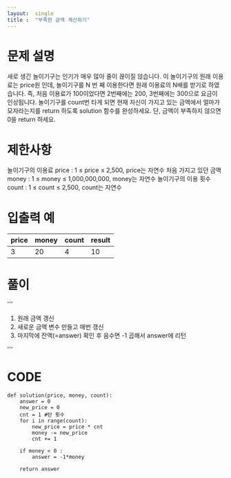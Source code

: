 ```yaml
---
layout:  single
title :  "부족한 금액 계산하기"
---
```




# 문제 설명
새로 생긴 놀이기구는 인기가 매우 많아 줄이 끊이질 않습니다. 이 놀이기구의 원래 이용료는 price원 인데, 놀이기구를 N 번 째 이용한다면 원래 이용료의 N배를 받기로 하였습니다. 즉, 처음 이용료가 100이었다면 2번째에는 200, 3번째에는 300으로 요금이 인상됩니다.
놀이기구를 count번 타게 되면 현재 자신이 가지고 있는 금액에서 얼마가 모자라는지를 return 하도록 solution 함수를 완성하세요.
단, 금액이 부족하지 않으면 0을 return 하세요.

# 제한사항
놀이기구의 이용료 price : 1 ≤ price ≤ 2,500, price는 자연수
처음 가지고 있던 금액 money : 1 ≤ money ≤ 1,000,000,000, money는 자연수
놀이기구의 이용 횟수 count : 1 ≤ count ≤ 2,500, count는 자연수

# 입출력 예

|price|	money|	count|	result|
|---|---|---|---|
|3|	20|	4|	10|

# 풀이

'''
1. 원래 금액 갱신
2. 새로운 금액 변수 만들고 매번 갱신
3. 마지막에 잔액(=answer) 확인 후 음수면 -1 곱해서 answer에 리턴

'''

# CODE

```
def solution(price, money, count):
    answer = 0
    new_price = 0
    cnt = 1 #탄 횟수 
    for i in range(count):
        new_price = price * cnt
        money -= new_price
        cnt += 1

    if money < 0 :
        answer = -1*money
   
    return answer

```
